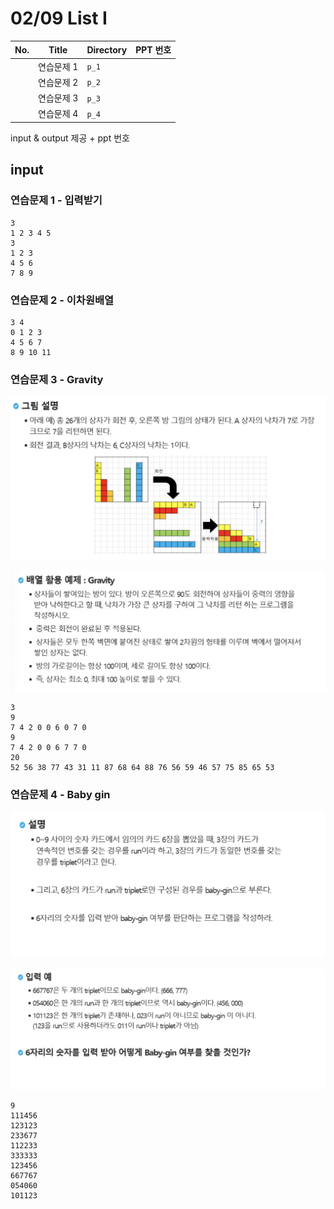 # 02/09 List I

| No.  | Title      | Directory | PPT 번호 |
| ---- | ---------- | --------- | -------- |
|      | 연습문제 1 | `p_1`     |          |
|      | 연습문제 2 | `p_2`     |          |
|      | 연습문제 3 | `p_3`     |          |
|      | 연습문제 4 | `p_4`     |          |



input & output 제공 + ppt 번호



## input

### 연습문제 1 - 입력받기

```
3
1 2 3 4 5
3
1 2 3
4 5 6
7 8 9
```



### 연습문제 2 - 이차원배열

```
3 4
0 1 2 3
4 5 6 7
8 9 10 11
```





### 연습문제 3 - Gravity

![gravity1](README.assets/gravity1.png)

![gravity2](README.assets/gravity2.png)

```
3
9
7 4 2 0 0 6 0 7 0
9
7 4 2 0 0 6 7 7 0
20
52 56 38 77 43 31 11 87 68 64 88 76 56 59 46 57 75 85 65 53
```





### 연습문제 4 - Baby gin 

![baby-gin1](README.assets/baby-gin1.png)

![baby-gin2](README.assets/baby-gin2.png)

```
9
111456
123123
233677
112233
333333
123456
667767
054060
101123
```



